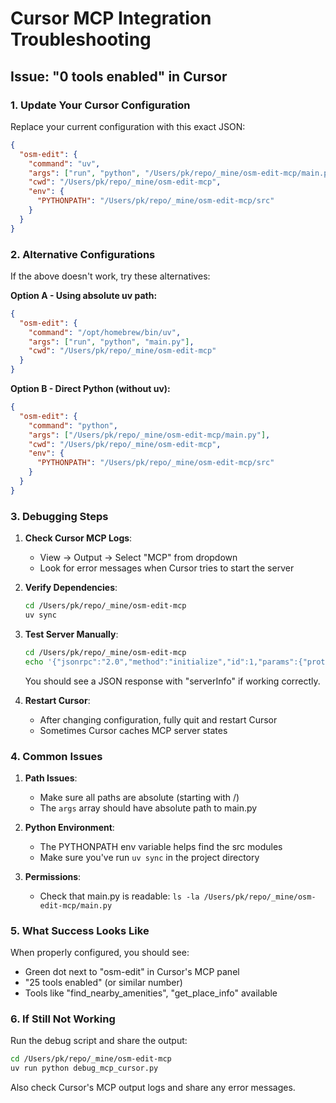 # Cursor MCP Integration Troubleshooting

## Issue: "0 tools enabled" in Cursor

### 1. Update Your Cursor Configuration

Replace your current configuration with this exact JSON:

```json
{
  "osm-edit": {
    "command": "uv",
    "args": ["run", "python", "/Users/pk/repo/_mine/osm-edit-mcp/main.py"],
    "cwd": "/Users/pk/repo/_mine/osm-edit-mcp",
    "env": {
      "PYTHONPATH": "/Users/pk/repo/_mine/osm-edit-mcp/src"
    }
  }
}
```

### 2. Alternative Configurations

If the above doesn't work, try these alternatives:

**Option A - Using absolute uv path:**
```json
{
  "osm-edit": {
    "command": "/opt/homebrew/bin/uv",
    "args": ["run", "python", "main.py"],
    "cwd": "/Users/pk/repo/_mine/osm-edit-mcp"
  }
}
```

**Option B - Direct Python (without uv):**
```json
{
  "osm-edit": {
    "command": "python",
    "args": ["/Users/pk/repo/_mine/osm-edit-mcp/main.py"],
    "cwd": "/Users/pk/repo/_mine/osm-edit-mcp",
    "env": {
      "PYTHONPATH": "/Users/pk/repo/_mine/osm-edit-mcp/src"
    }
  }
}
```

### 3. Debugging Steps

1. **Check Cursor MCP Logs**:
   - View → Output → Select "MCP" from dropdown
   - Look for error messages when Cursor tries to start the server

2. **Verify Dependencies**:
   ```bash
   cd /Users/pk/repo/_mine/osm-edit-mcp
   uv sync
   ```

3. **Test Server Manually**:
   ```bash
   cd /Users/pk/repo/_mine/osm-edit-mcp
   echo '{"jsonrpc":"2.0","method":"initialize","id":1,"params":{"protocolVersion":"1.0.0","capabilities":{},"clientInfo":{"name":"test","version":"1.0.0"}}}' | uv run python main.py
   ```
   
   You should see a JSON response with "serverInfo" if working correctly.

4. **Restart Cursor**:
   - After changing configuration, fully quit and restart Cursor
   - Sometimes Cursor caches MCP server states

### 4. Common Issues

1. **Path Issues**:
   - Make sure all paths are absolute (starting with /)
   - The `args` array should have absolute path to main.py

2. **Python Environment**:
   - The PYTHONPATH env variable helps find the src modules
   - Make sure you've run `uv sync` in the project directory

3. **Permissions**:
   - Check that main.py is readable: `ls -la /Users/pk/repo/_mine/osm-edit-mcp/main.py`

### 5. What Success Looks Like

When properly configured, you should see:
- Green dot next to "osm-edit" in Cursor's MCP panel
- "25 tools enabled" (or similar number)
- Tools like "find_nearby_amenities", "get_place_info" available

### 6. If Still Not Working

Run the debug script and share the output:
```bash
cd /Users/pk/repo/_mine/osm-edit-mcp
uv run python debug_mcp_cursor.py
```

Also check Cursor's MCP output logs and share any error messages.
